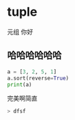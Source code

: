 # tuple
元组
你好
## 哈哈哈哈哈哈
```python
a = [3, 2, 5, 1]
a.sort(reverse=True)
print(a)
```
完美啊简直

```python
> dfsf
```
